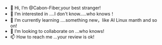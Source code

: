 - 👋 Hi, I’m @Cabon-Fiber,your best stranger!
- 👀 I’m interested in ....I don't know.....who knows！
- 🌱 I’m currently learning ....something new，like AI Linux manth and so on!
- 💞️ I’m looking to collaborate on ...who knows!
- 📫 How to reach me ...your review is ok!

<!---
Cabon-Fiber/Cabon-Fiber is a ✨ special ✨ repository because its `README.md` (this file) appears on your GitHub profile.
You can click the Preview link to take a look at your changes.
--->
